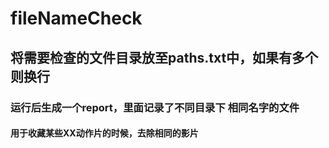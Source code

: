 # fileNameCheck
## 将需要检查的文件目录放至paths.txt中，如果有多个则换行
### 运行后生成一个report，里面记录了不同目录下  相同名字的文件
#### 用于收藏某些XX动作片的时候，去除相同的影片
